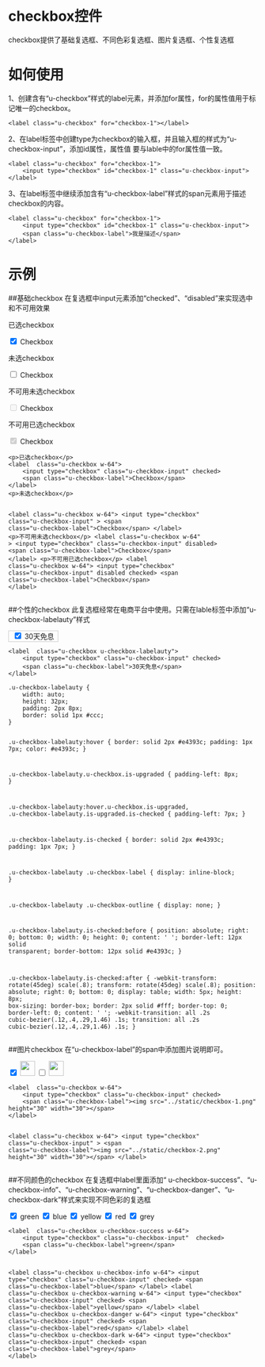 # checkbox控件

checkbox提供了基础复选框、不同色彩复选框、图片复选框、个性复选框

# 如何使用
1、创建含有“u-checkbox”样式的label元素，并添加for属性，for的属性值用于标记唯一的checkbox。

	<label class="u-checkbox" for="checkbox-1"></label>

2、在label标签中创建type为checkbox的输入框，并且输入框的样式为“u-checkbox-input”，添加id属性，属性值
要与lable中的for属性值一致。

	<label class="u-checkbox" for="checkbox-1">
		<input type="checkbox" id="checkbox-1" class="u-checkbox-input">
	</label>

3、在label标签中继续添加含有“u-checkbox-label”样式的span元素用于描述checkbox的内容。

	<label class="u-checkbox" for="checkbox-1">
		<input type="checkbox" id="checkbox-1" class="u-checkbox-input">
		<span class="u-checkbox-label">我是描述</span>
	</label>

# 示例


##基础checkbox
在复选框中input元素添加“checked”、“disabled”来实现选中和不可用效果
<div class="example-content"><p>已选checkbox</p>
<label  class="u-checkbox w-64">
    <input type="checkbox" class="u-checkbox-input" checked>
    <span class="u-checkbox-label">Checkbox</span>
</label>
<p>未选checkbox</p>

<label  class="u-checkbox w-64">
    <input type="checkbox" class="u-checkbox-input" >
    <span class="u-checkbox-label">Checkbox</span>
</label>
<p>不可用未选checkbox</p>
<label  class="u-checkbox w-64"  >
    <input type="checkbox" class="u-checkbox-input" disabled>
    <span class="u-checkbox-label">Checkbox</span>
</label>
<p>不可用已选checkbox</p>
<label  class="u-checkbox w-64">
    <input type="checkbox" class="u-checkbox-input" disabled checked>
    <span class="u-checkbox-label">Checkbox</span>
</label>
</div>
<div class="examples-code"><pre><code>&lt;p>已选checkbox&lt;/p>
&lt;label  class="u-checkbox w-64">
    &lt;input type="checkbox" class="u-checkbox-input" checked>
    &lt;span class="u-checkbox-label">Checkbox&lt;/span>
&lt;/label>
&lt;p>未选checkbox&lt;/p>

&lt;label  class="u-checkbox w-64">
    &lt;input type="checkbox" class="u-checkbox-input" >
    &lt;span class="u-checkbox-label">Checkbox&lt;/span>
&lt;/label>
&lt;p>不可用未选checkbox&lt;/p>
&lt;label  class="u-checkbox w-64"  >
    &lt;input type="checkbox" class="u-checkbox-input" disabled>
    &lt;span class="u-checkbox-label">Checkbox&lt;/span>
&lt;/label>
&lt;p>不可用已选checkbox&lt;/p>
&lt;label  class="u-checkbox w-64">
    &lt;input type="checkbox" class="u-checkbox-input" disabled checked>
    &lt;span class="u-checkbox-label">Checkbox&lt;/span>
&lt;/label></code></pre>
</div>

##个性的checkbox
此复选框经常在电商平台中使用。只需在lable标签中添加“u-checkbox-labelauty”样式
<div class="example-content"><label  class="u-checkbox u-checkbox-labelauty">
    <input type="checkbox" class="u-checkbox-input" checked>
    <span class="u-checkbox-label">30天免息</span>
</label>
</div>
<style>.u-checkbox-labelauty {
    width: auto;
    height: 32px;
    padding: 2px 8px;
    border: solid 1px #ccc;
}

.u-checkbox-labelauty:hover {
    border: solid 2px #e4393c;
    padding: 1px 7px;
    color: #e4393c;
}

.u-checkbox-labelauty.u-checkbox.is-upgraded {
    padding-left: 8px;
}

.u-checkbox-labelauty:hover.u-checkbox.is-upgraded, .u-checkbox-labelauty.is-upgraded.is-checked {
    padding-left: 7px;
}

.u-checkbox-labelauty.is-checked {
    border: solid 2px #e4393c;
    padding: 1px 7px;
}

.u-checkbox-labelauty .u-checkbox-label {
    display: inline-block;
}

.u-checkbox-labelauty .u-checkbox-outline {
    display: none;
}

.u-checkbox-labelauty.is-checked:before {
    position: absolute;
    right: 0;
    bottom: 0;
    width: 0;
    height: 0;
    content: ' ';
    border-left: 12px solid transparent;
    border-bottom: 12px solid #e4393c;
}

.u-checkbox-labelauty.is-checked:after {
    -webkit-transform: rotate(45deg) scale(.8);
    transform: rotate(45deg) scale(.8);
    position: absolute;
    right: 0;
    bottom: 0;
    display: table;
    width: 5px;
    height: 8px;
    box-sizing: border-box;
    border: 2px solid #fff;
    border-top: 0;
    border-left: 0;
    content: ' ';
    -webkit-transition: all .2s cubic-bezier(.12,.4,.29,1.46) .1s;
    transition: all .2s cubic-bezier(.12,.4,.29,1.46) .1s;
}
</style>
<div class="examples-code"><pre><code>&lt;label  class="u-checkbox u-checkbox-labelauty">
    &lt;input type="checkbox" class="u-checkbox-input" checked>
    &lt;span class="u-checkbox-label">30天免息&lt;/span>
&lt;/label></code></pre>
</div>
<div class="examples-code"><pre><code>.u-checkbox-labelauty {
    width: auto;
    height: 32px;
    padding: 2px 8px;
    border: solid 1px #ccc;
}

.u-checkbox-labelauty:hover {
    border: solid 2px #e4393c;
    padding: 1px 7px;
    color: #e4393c;
}

.u-checkbox-labelauty.u-checkbox.is-upgraded {
    padding-left: 8px;
}

.u-checkbox-labelauty:hover.u-checkbox.is-upgraded, .u-checkbox-labelauty.is-upgraded.is-checked {
    padding-left: 7px;
}

.u-checkbox-labelauty.is-checked {
    border: solid 2px #e4393c;
    padding: 1px 7px;
}

.u-checkbox-labelauty .u-checkbox-label {
    display: inline-block;
}

.u-checkbox-labelauty .u-checkbox-outline {
    display: none;
}

.u-checkbox-labelauty.is-checked:before {
    position: absolute;
    right: 0;
    bottom: 0;
    width: 0;
    height: 0;
    content: ' ';
    border-left: 12px solid transparent;
    border-bottom: 12px solid #e4393c;
}

.u-checkbox-labelauty.is-checked:after {
    -webkit-transform: rotate(45deg) scale(.8);
    transform: rotate(45deg) scale(.8);
    position: absolute;
    right: 0;
    bottom: 0;
    display: table;
    width: 5px;
    height: 8px;
    box-sizing: border-box;
    border: 2px solid #fff;
    border-top: 0;
    border-left: 0;
    content: ' ';
    -webkit-transition: all .2s cubic-bezier(.12,.4,.29,1.46) .1s;
    transition: all .2s cubic-bezier(.12,.4,.29,1.46) .1s;
}</code></pre>
</div>

##图片checkbox
在“u-checkbox-label”的span中添加图片说明即可。
<div class="example-content"><label  class="u-checkbox w-64">
    <input type="checkbox" class="u-checkbox-input" checked>
    <span class="u-checkbox-label"><img src="../static/checkbox-1.png" height="30" width="30"></span>
</label>


<label  class="u-checkbox w-64">
    <input type="checkbox" class="u-checkbox-input" >
    <span class="u-checkbox-label"><img src="../static/checkbox-2.png" height="30" width="30"></span>
</label>
</div>
<div class="examples-code"><pre><code>&lt;label  class="u-checkbox w-64">
    &lt;input type="checkbox" class="u-checkbox-input" checked>
    &lt;span class="u-checkbox-label">&lt;img src="../static/checkbox-1.png" height="30" width="30">&lt;/span>
&lt;/label>


&lt;label  class="u-checkbox w-64">
    &lt;input type="checkbox" class="u-checkbox-input" >
    &lt;span class="u-checkbox-label">&lt;img src="../static/checkbox-2.png" height="30" width="30">&lt;/span>
&lt;/label></code></pre>
</div>

##不同颜色的checkbox
在复选框中label里面添加“ u-checkbox-success”、“u-checkbox-info”、“u-checkbox-warning”、“u-checkbox-danger”、“u-checkbox-dark”样式来实现不同色彩的复选框
<div class="example-content"><label  class="u-checkbox u-checkbox-success w-64">
    <input type="checkbox" class="u-checkbox-input"  checked>
    <span class="u-checkbox-label">green</span>
</label>

<label  class="u-checkbox u-checkbox-info w-64">
    <input type="checkbox" class="u-checkbox-input"  checked>
    <span class="u-checkbox-label">blue</span>
</label>
<label  class="u-checkbox u-checkbox-warning w-64">
    <input type="checkbox" class="u-checkbox-input"  checked>
    <span class="u-checkbox-label">yellow</span>
</label>
<label  class="u-checkbox u-checkbox-danger w-64">
    <input type="checkbox" class="u-checkbox-input"  checked>
    <span class="u-checkbox-label">red</span>
</label>
<label  class="u-checkbox u-checkbox-dark w-64">
    <input type="checkbox" class="u-checkbox-input"  checked>
    <span class="u-checkbox-label">grey</span>
</label>
</div>
<div class="examples-code"><pre><code>&lt;label  class="u-checkbox u-checkbox-success w-64">
    &lt;input type="checkbox" class="u-checkbox-input"  checked>
    &lt;span class="u-checkbox-label">green&lt;/span>
&lt;/label>

&lt;label  class="u-checkbox u-checkbox-info w-64">
    &lt;input type="checkbox" class="u-checkbox-input"  checked>
    &lt;span class="u-checkbox-label">blue&lt;/span>
&lt;/label>
&lt;label  class="u-checkbox u-checkbox-warning w-64">
    &lt;input type="checkbox" class="u-checkbox-input"  checked>
    &lt;span class="u-checkbox-label">yellow&lt;/span>
&lt;/label>
&lt;label  class="u-checkbox u-checkbox-danger w-64">
    &lt;input type="checkbox" class="u-checkbox-input"  checked>
    &lt;span class="u-checkbox-label">red&lt;/span>
&lt;/label>
&lt;label  class="u-checkbox u-checkbox-dark w-64">
    &lt;input type="checkbox" class="u-checkbox-input"  checked>
    &lt;span class="u-checkbox-label">grey&lt;/span>
&lt;/label></code></pre>
</div>


